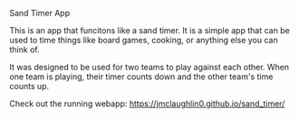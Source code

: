 Sand Timer App 

This is an app that funcitons like a sand timer. It is a simple app that can be used to time things like board games, cooking, or anything else you can think of.

It was designed to be used for two teams to play against each other. When one team is playing, their timer counts down and the other team's time counts up. 

Check out the running webapp: https://jmclaughlin0.github.io/sand_timer/
